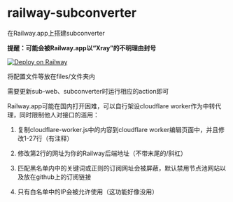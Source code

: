 # railway-subconverter
在Railway.app上搭建subconverter

**提醒：可能会被Railway.app以“Xray”的不明理由封号**

[![Deploy on Railway](https://railway.app/button.svg)](https://railway.app/new/template?template=https%3A%2F%2Fgithub.com%2Flive2364li%2Fhuochet&referralCode=y7njpi)

将配置文件等放在files/文件夹内

需要更新sub-web、subconverter时运行相应的action即可

Railway.app可能在国内打开困难，可以自行架设cloudflare worker作为中转代理，同时限制他人对接口的滥用：

1. 复制cloudflare-worker.js中的内容到cloudflare worker编辑页面中，并且修改1-27行（有注释）

1. 修改第2行的网址为你的Railway后端地址（不带末尾的/斜杠）

1. 匹配黑名单内中的关键词或正则的订阅网址会被屏蔽，默认禁用节点池网站以及放在github上的订阅链接

1. 只有白名单中的IP会被允许使用（这功能好像没用）
